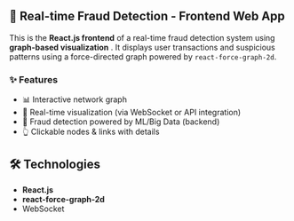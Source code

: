 ## 🚨 Real-time Fraud Detection - Frontend Web App

This is the **React.js frontend** of a real-time fraud detection system using **graph-based visualization** . It displays user transactions and suspicious patterns using a force-directed graph powered by `react-force-graph-2d`.

### ✨ Features

* 📊 Interactive network graph
* 🎯 Real-time visualization (via WebSocket or API integration)
* 🧠 Fraud detection powered by ML/Big Data (backend)
* 👆 Clickable nodes & links with details

## 🛠️ Technologies

* **React.js**
* **react-force-graph-2d**
* WebSocket
